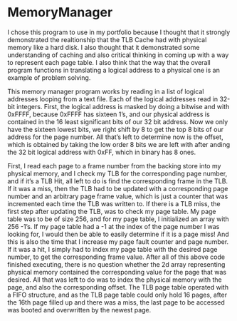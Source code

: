 # MemoryManager

I chose this program to use in my portfolio because I thought that it strongly demonstrated the realtionship 
that the TLB Cache had with physical memory like a hard disk. I also thought that it demonstrated some understanding of caching and also critical thinking in coming up with a way to represent each page table. I also think that the way that the overall program functions in translating a logical address to a physical one is an example of problem solving.

This memory manager program works by reading in a list of logical addresses looping from a text file. Each of the logical addresses read in 32-bit integers. First, the logical address is masked by doing a bitwise and with 0xFFFF, because 0xFFFF has sixteen 1’s, and our physical address is contained in the 16 least significant bits of our 32 bit address. Now we only have the sixteen lowest bits, we right shift by 8 to get the top 8 bits of our address for the page number.
All that’s left to determine now is the offset, which is obtained by taking the low order 8 bits we are left with after anding the 32 bit logical address with 0xFF,  which in binary has 8 ones. 


First, I read each page to a frame number from the backing store into my physical memory, and I check my TLB for the corresponding page number, and if it’s a TLB Hit, all left to do is find the corresponding frame in the TLB. If it was a miss, then the TLB had to be updated with a corresponding page number and an arbitrary page frame value, which is just a counter that was incremented each time the TLB was written to. If there is a TLB miss, the first step after updating the TLB, was to check my page table. My page table was to be of size 256, and for my page table, I initialized an array with 256 -1’s. If my page table had a -1 at the index of the page number I was looking for, I would then be able to easily determine if it is a page miss! And this is also the time that I increase my page fault counter and page number. If it was a hit, I simply had to index my page table with the desired page number, to get the corresponding frame value. After all of this above code finished executing, there is no question whether the 2d array representing physical memory contained the corresponding value for the page that was desired. All that was left to do was to index the physical memory with the page, and also the corresponding offset. The TLB page table operated with a FIFO structure, and as the TLB page table could only hold 16 pages, after the 16th page filled up and there was a miss, the last page to be accessed was booted and overwritten by the newest page. 
